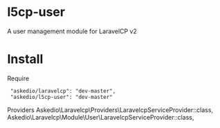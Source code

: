 # l5cp-user
A user management module for LaravelCP v2

# Install

Require

     "askedio/laravelcp": "dev-master",
     "askedio/l5cp-user": "dev-master"


Providers
     Askedio\Laravelcp\Providers\LaravelcpServiceProvider::class,
     Askedio\Laravelcp\Module\User\LaravelcpServiceProvider::class,
     
